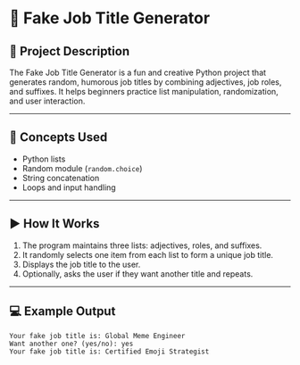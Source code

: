 # 🧪 Fake Job Title Generator

## 📌 Project Description

The Fake Job Title Generator is a fun and creative Python project that generates random, humorous job titles by combining adjectives, job roles, and suffixes. It helps beginners practice list manipulation, randomization, and user interaction.

---

## 🧠 Concepts Used

- Python lists
- Random module (`random.choice`)
- String concatenation
- Loops and input handling

---

## ▶️ How It Works

1. The program maintains three lists: adjectives, roles, and suffixes.
2. It randomly selects one item from each list to form a unique job title.
3. Displays the job title to the user.
4. Optionally, asks the user if they want another title and repeats.

---

## 💻 Example Output

```plaintext
Your fake job title is: Global Meme Engineer
Want another one? (yes/no): yes
Your fake job title is: Certified Emoji Strategist
